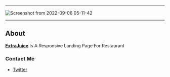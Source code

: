 ----------------
![Screenshot from 2022-09-06 05-11-42](https://user-images.githubusercontent.com/49293816/188545401-80ce6c98-ca15-4936-a4da-8b9699f9d340.png)

----------------

## About

**[ExtraJuice](https://amaitou.github.io/ExtraJuice)** Is A Responsive Landing Page For Restaurant 

### **Contact Me**

* [Twitter][_1]

[_1]: https://twitter.com/amait0u


